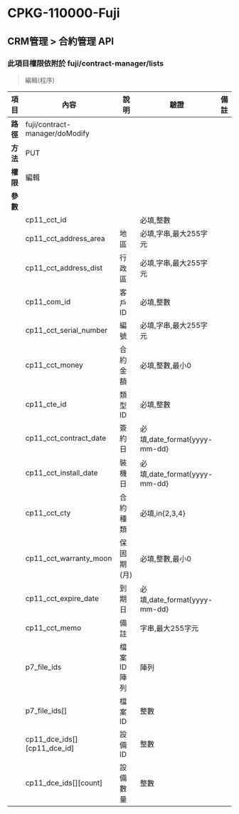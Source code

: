 # CPKG-110000-Fuji

## CRM管理 > 合約管理 API

### 此項目權限依附於 fuji/contract-manager/lists

> 編輯(程序)

| 項目                      | 內容                       | 說明                |驗證                      |   備註         |
|---------------------------|----------------------------|----------------------|-----------------|----------------|
| <b>路徑</b>               | fuji/contract-manager/doModify    |                        |                |                  |
| <b>方法</b>               | PUT                        |                    |                    |                 |
| <b>權限</b>               | 編輯                       |                     |                   |                 |
| <b>參數</b>               |                            |                       |                 |                 |
|                           | cp11_cct_id               |             | 必填,整數          |                 |
|                           | cp11_cct_address_area            | 地區            | 必填,字串,最大255字元          |                 |
|                           | cp11_cct_address_dist      | 行政區            | 必填,字串,最大255字元          |                 |
|                           | cp11_com_id      | 客戶ID            | 必填,整數          |                 |
|                           | cp11_cct_serial_number      | 編號            | 必填,字串,最大255字元          |                 |
|                           | cp11_cct_money      | 合約金額            | 必填,整數,最小0         |                 |
|                           | cp11_cte_id      | 類型ID            | 必填,整數          |                 |
|                           | cp11_cct_contract_date      | 簽約日            | 必填,date_format{yyyy-mm-dd}          |                 |
|                           | cp11_cct_install_date      | 裝機日            | 必填,date_format{yyyy-mm-dd}          |                 |
|                           | cp11_cct_cty      | 合約種類            | 必填,in{2,3,4}          |                 |
|                           | cp11_cct_warranty_moon      | 保固期(月)            | 必填,整數,最小0          |                 |
|                           | cp11_cct_expire_date      | 到期日            | 必填,date_format{yyyy-mm-dd}          |                 |
|                           | cp11_cct_memo      | 備註            | 字串,最大255字元          |                 |
|                           | p7_file_ids      | 檔案ID陣列            | 陣列          |                 |
|                           | p7_file_ids[]      | 檔案ID            | 整數          |                 |
|                           | cp11_dce_ids[][cp11_dce_id]      | 設備ID            | 整數          |                 |
|                           | cp11_dce_ids[][count]      | 設備數量            | 整數          |                 |
